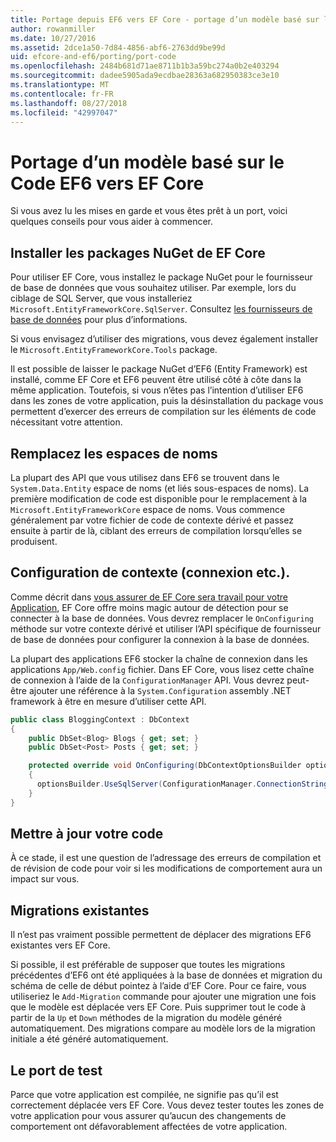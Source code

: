```yaml
---
title: Portage depuis EF6 vers EF Core - portage d’un modèle basé sur le Code
author: rowanmiller
ms.date: 10/27/2016
ms.assetid: 2dce1a50-7d84-4856-abf6-2763dd9be99d
uid: efcore-and-ef6/porting/port-code
ms.openlocfilehash: 2484b681d71ae8711b1b3a59bc274a0b2e403294
ms.sourcegitcommit: dadee5905ada9ecdbae28363a682950383ce3e10
ms.translationtype: MT
ms.contentlocale: fr-FR
ms.lasthandoff: 08/27/2018
ms.locfileid: "42997047"
---
```

# <a name="porting-an-ef6-code-based-model-to-ef-core"></a>Portage d’un modèle basé sur le Code EF6 vers EF Core

Si vous avez lu les mises en garde et vous êtes prêt à un port, voici quelques conseils pour vous aider à commencer.

## <a name="install-ef-core-nuget-packages"></a>Installer les packages NuGet de EF Core

Pour utiliser EF Core, vous installez le package NuGet pour le fournisseur de base de données que vous souhaitez utiliser. Par exemple, lors du ciblage de SQL Server, que vous installeriez `Microsoft.EntityFrameworkCore.SqlServer`. Consultez [les fournisseurs de base de données](../../core/providers/index.md) pour plus d’informations.

Si vous envisagez d’utiliser des migrations, vous devez également installer le `Microsoft.EntityFrameworkCore.Tools` package.

Il est possible de laisser le package NuGet d’EF6 (Entity Framework) est installé, comme EF Core et EF6 peuvent être utilisé côté à côte dans la même application. Toutefois, si vous n’êtes pas l’intention d’utiliser EF6 dans les zones de votre application, puis la désinstallation du package vous permettent d’exercer des erreurs de compilation sur les éléments de code nécessitant votre attention.

## <a name="swap-namespaces"></a>Remplacez les espaces de noms

La plupart des API que vous utilisez dans EF6 se trouvent dans le `System.Data.Entity` espace de noms (et liés sous-espaces de noms). La première modification de code est disponible pour le remplacement à la `Microsoft.EntityFrameworkCore` espace de noms. Vous commence généralement par votre fichier de code de contexte dérivé et passez ensuite à partir de là, ciblant des erreurs de compilation lorsqu’elles se produisent.

## <a name="context-configuration-connection-etc"></a>Configuration de contexte (connexion etc.).

Comme décrit dans [vous assurer de EF Core sera travail pour votre Application](ensure-requirements.md), EF Core offre moins magic autour de détection pour se connecter à la base de données. Vous devrez remplacer le `OnConfiguring` méthode sur votre contexte dérivé et utiliser l’API spécifique de fournisseur de base de données pour configurer la connexion à la base de données.

La plupart des applications EF6 stocker la chaîne de connexion dans les applications `App/Web.config` fichier. Dans EF Core, vous lisez cette chaîne de connexion à l’aide de la `ConfigurationManager` API. Vous devrez peut-être ajouter une référence à la `System.Configuration` assembly .NET framework à être en mesure d’utiliser cette API.

``` csharp
public class BloggingContext : DbContext
{
    public DbSet<Blog> Blogs { get; set; }
    public DbSet<Post> Posts { get; set; }

    protected override void OnConfiguring(DbContextOptionsBuilder optionsBuilder)
    {
      optionsBuilder.UseSqlServer(ConfigurationManager.ConnectionStrings["BloggingDatabase"].ConnectionString);
    }
}
```

## <a name="update-your-code"></a>Mettre à jour votre code

À ce stade, il est une question de l’adressage des erreurs de compilation et de révision de code pour voir si les modifications de comportement aura un impact sur vous.

## <a name="existing-migrations"></a>Migrations existantes

Il n’est pas vraiment possible permettent de déplacer des migrations EF6 existantes vers EF Core.

Si possible, il est préférable de supposer que toutes les migrations précédentes d’EF6 ont été appliquées à la base de données et migration du schéma de celle de début pointez à l’aide d’EF Core. Pour ce faire, vous utiliseriez le `Add-Migration` commande pour ajouter une migration une fois que le modèle est déplacée vers EF Core. Puis supprimer tout le code à partir de la `Up` et `Down` méthodes de la migration du modèle généré automatiquement. Des migrations compare au modèle lors de la migration initiale a été généré automatiquement.

## <a name="test-the-port"></a>Le port de test

Parce que votre application est compilée, ne signifie pas qu’il est correctement déplacée vers EF Core. Vous devez tester toutes les zones de votre application pour vous assurer qu’aucun des changements de comportement ont défavorablement affectées de votre application.
